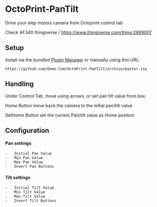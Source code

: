 # OctoPrint-PanTilt

Drive your step motors camera from Octoprint control tab

Check AF340 thingiverse / https://www.thingiverse.com/thing:2869007

## Setup

Install via the bundled [Plugin Manager](https://github.com/foosel/OctoPrint/wiki/Plugin:-Plugin-Manager)
or manually using this URL:

    https://github.com/Domo-Com/OctoPrint-PanTilt/archive/master.zip

## Handling

Under Control Tab, move using arrows, or set pan tilt value from box.

Home Button move back the camera to the initial pan/tilt value

SetHome Button set the current Pan/tilt value as Home position 

## Configuration

#### Pan settings
    -   Initial Pan Value
    -   Min Pan Value
    -   Max Pan Value
    -   Invert Pan Buttons
#### Tilt settings
    -   Initial Tilt Value
    -   Min Tilt Value
    -   Max Tilt Value
    -   Invert Tilt Buttons

